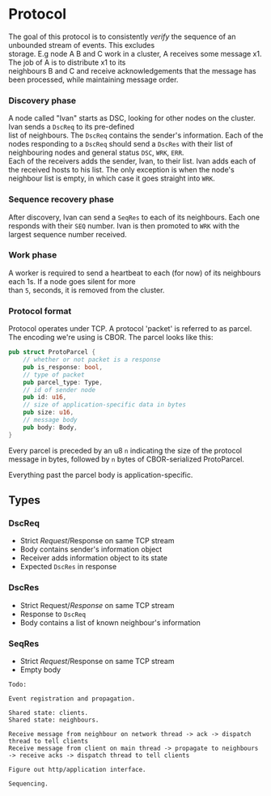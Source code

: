 # Protocol
The goal of this protocol is to consistently _verify_ the sequence of an unbounded stream of events. This excludes    
storage. E.g node A B and C work in a cluster, A receives some message x1. The job of A is to distribute x1 to its    
neighbours B and C and receive acknowledgements that the message has been processed, while maintaining message order. 

### Discovery phase  
A node called "Ivan" starts as DSC, looking for other nodes on the cluster. Ivan sends a `DscReq` to its pre-defined    
list of neighbours. The `DscReq` contains the sender's information. Each of the
nodes responding to a `DscReq` should send a `DscRes` with their list of neighbouring nodes and general status `DSC`, `WRK`, `ERR`.    
Each of the receivers adds the sender, Ivan, to their list. Ivan adds each of the received hosts to his list. 
The only exception is when the node's neighbour list is empty, in which case it goes straight into `WRK`.

### Sequence recovery phase
After discovery, Ivan can send a `SeqRes` to each of its neighbours. Each one responds with their `SEQ` number. Ivan is then promoted to `WRK` with 
the largest sequence number received.    


### Work phase
A worker is required to send a heartbeat to each (for now) of its neighbours each 1s. If a node goes silent for more     
than `5`, seconds, it is removed from the cluster.

### Protocol format 
Protocol operates under TCP. A protocol 'packet' is referred to as parcel. The encoding we're using is CBOR. The parcel looks like this:     
```rust
pub struct ProtoParcel {
    // whether or not packet is a response
    pub is_response: bool,
    // type of packet
    pub parcel_type: Type,
    // id of sender node
    pub id: u16,
    // size of application-specific data in bytes
    pub size: u16,
    // message body
    pub body: Body,
}
``` 
Every parcel is preceded by an u8 `n` indicating the size of the protocol message in bytes, followed by `n` bytes of CBOR-serialized ProtoParcel. 

Everything past the parcel body is application-specific.

## Types
### DscReq
* Strict *Request*/Response on same TCP stream
* Body contains sender's information object
* Receiver adds information object to its state
* Expected `DscRes` in response

### DscRes
* Strict Request/*Response* on same TCP stream
* Response to `DscReq`
* Body contains a list of known neighbour's information

### SeqRes
* Strict *Request*/Response on same TCP stream
* Empty body 

```
Todo:

Event registration and propagation.

Shared state: clients.
Shared state: neighbours.

Receive message from neighbour on network thread -> ack -> dispatch thread to tell clients
Receive message from client on main thread -> propagate to neighbours -> receive acks -> dispatch thread to tell clients

Figure out http/application interface.

Sequencing.

```


